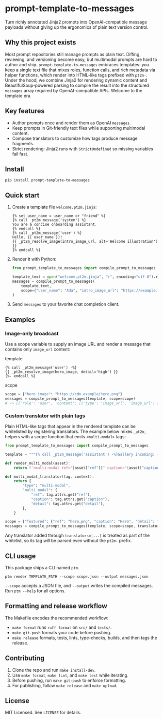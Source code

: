 prompt-template-to-messages
===========================

Turn richly annotated Jinja2 prompts into OpenAI-compatible message payloads without giving up the ergonomics of plain text version control.

Why this project exists
-----------------------
Most prompt repositories still manage prompts as plain text. Diffing, reviewing, and versioning become easy, but multimodal prompts are hard to author and ship. `prompt-template-to-messages` embraces templates: you keep a single text file that mixes roles, function calls, and rich metadata via helper functions, which render into HTML-like tags prefixed with `pt2m-`. Under the hood, we combine Jinja2 for rendering dynamic content and BeautifulSoup-powered parsing to compile the result into the structured `messages` array required by OpenAI-compatible APIs. Welcome to the template era.

Key features
------------
- Author prompts once and render them as OpenAI `messages`.
- Keep prompts in Git-friendly text files while supporting multimodal content.
- Compose translators to customize how tags produce message fragments.
- Strict rendering: Jinja2 runs with `StrictUndefined` so missing variables fail fast.

Install
-------
```
pip install prompt-template-to-messages
```

Quick start
-----------
1. Create a template file `welcome.pt2m.jinja`:

   ```
   {% set user_name = user_name or "friend" %}
   {% call _pt2m_message('system') %}
   You are a concise onboarding assistant.
   {% endcall %}
   {% call _pt2m_message('user') %}
   Hello, {{ user_name }}!
   {{ _pt2m_resolve_image(intro_image_url, alt='Welcome illustration') }}
   {% endcall %}
   ```

2. Render it with Python:

   ```python
   from prompt_template_to_messages import compile_prompt_to_messages

   template_text = open("welcome.pt2m.jinja", "r", encoding="utf-8").read()
   messages = compile_prompt_to_messages(
       template_text,
       scope={"user_name": "Ada", "intro_image_url": "https://example.com/welcome.png"},
   )
   ```

3. Send `messages` to your favorite chat completion client.

Examples
--------
### Image-only broadcast
Use a scope variable to supply an image URL and render a message that contains only `image_url` content:

template
```
{% call _pt2m_message('user') -%}
{{ _pt2m_resolve_image(hero_image, detail='high') }}
{%- endcall %}

```
scope
```python
scope = {"hero_image": "https://cdn.example/hero.png"}
messages = compile_prompt_to_messages(template, scope=scope)
# -> [{'role': 'user', 'content': [{'type': 'image_url', 'image_url': {'url': 'https://cdn.example/hero.png', 'detail': 'high'}}]}]
```

### Custom translator with plain tags
Plain HTML-like tags that appear in the rendered template can be whitelisted by registering translators. The example below mixes `_pt2m_` helpers with a scope function that emits `<multi-modal>` tags:

```python
from prompt_template_to_messages import compile_prompt_to_messages

template = """{% call _pt2m_message('assistant') -%}Gallery incoming: {{ render_multi_modal(featured) }}{%- endcall %}"""

def render_multi_modal(asset):
    return f'<multi-modal ref="{asset["ref"]}" caption="{asset["caption"]}" detail="{asset["detail"]}" />'

def multi_modal_translator(tag, context):
    return {
        "type": "multi-modal",
        "multi_modal": {
            "ref": tag.attrs.get("ref"),
            "caption": tag.attrs.get("caption"),
            "detail": tag.attrs.get("detail"),
        },
    }

scope = {"featured": {"ref": "hero.png", "caption": "Hero", "detail": "medium"}, "render_multi_modal": render_multi_modal}
messages = compile_prompt_to_messages(template, scope=scope, translators=[("multi-modal", multi_modal_translator)])
```

Any translator added through `translators=[...]` is treated as part of the whitelist, so its tag will be parsed even without the `pt2m-` prefix.

CLI usage
---------
This package ships a CLI named `ptm`.

```
ptm render TEMPLATE_PATH --scope scope.json --output messages.json
```

`--scope` accepts a JSON file, and `--output` writes the compiled messages. Run `ptm --help` for all options.

Formatting and release workflow
--------------------------------
The Makefile encodes the recommended workflow:
- `make format` runs `ruff format` on `src/` and `tests/`.
- `make git-push` formats your code before pushing.
- `make release` formats, tests, lints, type-checks, builds, and then tags the release.

Contributing
------------
1. Clone the repo and run `make install-dev`.
2. Use `make format`, `make lint`, and `make test` while iterating.
3. Before pushing, run `make git-push` to enforce formatting.
4. For publishing, follow `make release` and `make upload`.

License
-------
MIT Licensed. See `LICENSE` for details.

